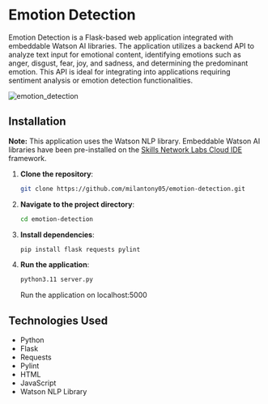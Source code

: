 # Emotion Detection

Emotion Detection is a Flask-based web application integrated with embeddable Watson AI libraries. The application utilizes a backend API to analyze text input for emotional content, identifying emotions such as anger, disgust, fear, joy, and sadness, and determining the predominant emotion. This API is ideal for integrating into applications requiring sentiment analysis or emotion detection functionalities.

![emotion_detection](https://github.com/user-attachments/assets/3ecd335f-fac8-416f-b23d-6c5b4116613b)

## Installation

**Note:** This application uses the Watson NLP library. Embeddable Watson AI libraries have been pre-installed on the [Skills Network Labs Cloud IDE](https://skills.network/lab-tools/cloud-ide) framework.

1. **Clone the repository**:
   ```bash
   git clone https://github.com/milantony05/emotion-detection.git
   ```
2. **Navigate to the project directory**:
   ```bash
   cd emotion-detection
   ```
3. **Install dependencies**:
   ```bash
   pip install flask requests pylint
   ```
4. **Run the application**:
   ```bash
   python3.11 server.py
   ```
   Run the application on localhost:5000

## Technologies Used

- Python
- Flask
- Requests
- Pylint
- HTML
- JavaScript
- Watson NLP Library
